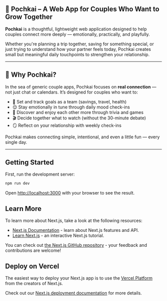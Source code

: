## 🌱 Pochkai – A Web App for Couples Who Want to Grow Together

**Pochkai** is a thoughtful, lightweight web application designed to help couples connect more deeply — emotionally, practically, and playfully.

Whether you're planning a trip together, saving for something special, or just trying to understand how your partner feels today, Pochkai creates small but meaningful daily touchpoints to strengthen your relationship.

---

## 🌱 Why Pochkai?

In the sea of generic couple apps, Pochkai focuses on **real connection** — not just chat or calendars. It’s designed for couples who want to:

- 🤝 Set and track goals as a team (savings, travel, health)
- 😌 Stay emotionally in tune through daily mood check-ins
- 🎲 Discover and enjoy each other more through trivia and games
- 🎬 Decide together what to watch (without the 30-minute debate)
- 🪞 Reflect on your relationship with weekly check-ins

Pochkai makes connecting simple, intentional, and even a little fun — every single day.

---

## Getting Started

First, run the development server:

```bash
npm run dev
```

Open [http://localhost:3000](http://localhost:3000) with your browser to see the result.

## Learn More

To learn more about Next.js, take a look at the following resources:

- [Next.js Documentation](https://nextjs.org/docs) - learn about Next.js features and API.
- [Learn Next.js](https://nextjs.org/learn) - an interactive Next.js tutorial.

You can check out [the Next.js GitHub repository](https://github.com/vercel/next.js) - your feedback and contributions are welcome!

## Deploy on Vercel

The easiest way to deploy your Next.js app is to use the [Vercel Platform](https://vercel.com/new?utm_medium=default-template&filter=next.js&utm_source=create-next-app&utm_campaign=create-next-app-readme) from the creators of Next.js.

Check out our [Next.js deployment documentation](https://nextjs.org/docs/app/building-your-application/deploying) for more details.
